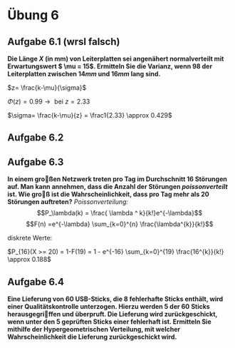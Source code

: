 # Übung 6
## Aufgabe 6.1 (wrsl falsch)
**Die Länge $X$ (in mm) von Leiterplatten sei angenähert normalverteilt mit Erwartungswert $ \mu = 15$. Ermitteln Sie die Varianz, wenn $98%$ der Leiterplatten zwischen $14 mm$ und $16 mm$ lang sind.**

$z= \frac{k-\mu}{\sigma}$

$\Phi(z) = 0.99 \rightarrow \text{ bei }z=2.33$

$\sigma= \frac{k-\mu}{z} = \frac1{2.33} \approx 0.429$

## Aufgabe 6.2

## Aufgabe 6.3
**In einem großen Netzwerk treten pro Tag im  Durchschnitt 16 Störungen auf. Man kann annehmen, dass die Anzahl der  Störungen *poissonverteilt* ist. Wie groß ist die Wahrscheinlichkeit, dass pro Tag mehr als 20 Störungen auftreten?**
*Poissonverteilung:*
$$P_\lambda(k) = \frac{ \lambda ^ k}{k!}e^{-\lambda}$$
$$F(n) =e^{-\lambda} \sum_{k=0}^{n} \frac{\lambda^{k}}{k!}$$

diskrete Werte:

$P_{16}(X >= 20) = 1-F(19) = 1 - e^{-16} \sum_{k=0}^{19} \frac{16^{k}}{k!} \approx 0.188$

## Aufgabe 6.4
**Eine Lieferung von 60 USB-Sticks, die 8 fehlerhafte  Sticks enthält, wird einer Qualitätskontrolle unterzogen.  Hierzu werden 5 der  60 Sticks herausgegriffen und überpruft. Die Lieferung wird zurückgeschickt, wenn unter den 5 geprüften Sticks einer fehlerhaft ist. Ermitteln Sie mithilfe der Hypergeometrischen Verteilung, mit welcher  Wahrscheinlichkeit die Lieferung zurückgeschickt wird.**
